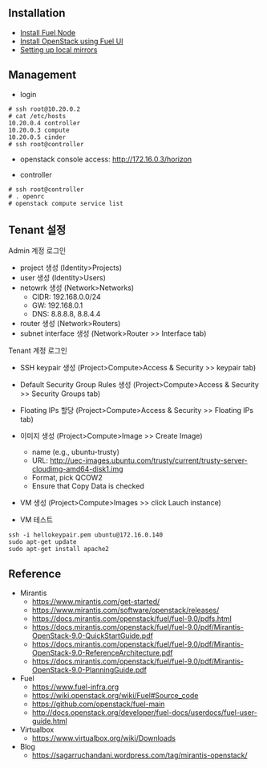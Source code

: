 
## Installation
- [Install Fuel Node](https://docs.mirantis.com/openstack/fuel/fuel-9.0/quickstart-guide.html#introduction)
- [Install OpenStack using Fuel UI](https://www.mirantis.com/blog/now-zero-openstack-hosted-website-4-easy-steps/)
- [Setting up local mirrors](https://docs.mirantis.com/openstack/fuel/fuel-8.0/operations.html#downloading-ubuntu-system-packages)

## Management
- login
```
# ssh root@10.20.0.2
# cat /etc/hosts
10.20.0.4 controller 
10.20.0.3 compute 
10.20.0.5 cinder 
# ssh root@controller
```
- openstack console access: http://172.16.0.3/horizon

- controller
```
# ssh root@controller
# . openrc
# openstack compute service list
```

## Tenant 설정 

Admin 계정 로그인
- project 생성 (Identity>Projects)
- user 생성 (Identity>Users)
- netowrk 생성 (Network>Networks)
  - CIDR: 192.168.0.0/24
  - GW: 192.168.0.1
  - DNS: 8.8.8.8, 8.8.4.4
- router 생성 (Network>Routers)
- subnet interface 생성 (Network>Router >> Interface tab)

Tenant 계정 로그인
- SSH keypair 생성 (Project>Compute>Access & Security >> keypair tab)
- Default Security Group Rules 생성 (Project>Compute>Access & Security >> Security Groups tab)
- Floating IPs 할당 (Project>Compute>Access & Security >> Floating IPs tab)

- 이미지 생성 (Project>Compute>Image >> Create Image)
  - name (e.g., ubuntu-trusty)
  - URL: http://uec-images.ubuntu.com/trusty/current/trusty-server-cloudimg-amd64-disk1.img
  - Format, pick QCOW2
  - Ensure that Copy Data is checked
- VM 생성 (Project>Compute>Images >> click Lauch instance)
- VM 테스트 
```
ssh -i hellokeypair.pem ubuntu@172.16.0.140
sudo apt-get update
sudo apt-get install apache2
```

## Reference
- Mirantis
  - https://www.mirantis.com/get-started/
  - https://www.mirantis.com/software/openstack/releases/
  - https://docs.mirantis.com/openstack/fuel/fuel-9.0/pdfs.html
  - https://docs.mirantis.com/openstack/fuel/fuel-9.0/pdf/Mirantis-OpenStack-9.0-QuickStartGuide.pdf
  - https://docs.mirantis.com/openstack/fuel/fuel-9.0/pdf/Mirantis-OpenStack-9.0-ReferenceArchitecture.pdf
  - https://docs.mirantis.com/openstack/fuel/fuel-9.0/pdf/Mirantis-OpenStack-9.0-PlanningGuide.pdf
- Fuel
  - https://www.fuel-infra.org
  - https://wiki.openstack.org/wiki/Fuel#Source_code
  - https://github.com/openstack/fuel-main
  - http://docs.openstack.org/developer/fuel-docs/userdocs/fuel-user-guide.html
- Virtualbox
  - https://www.virtualbox.org/wiki/Downloads
- Blog
  - https://sagarruchandani.wordpress.com/tag/mirantis-openstack/

